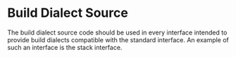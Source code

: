 # Build Dialect Source

The build dialect source code should be used in every interface intended to provide build dialects compatible with the standard interface.
An example of such an interface is the stack interface.